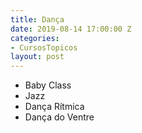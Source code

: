 ```yaml
---
title: Dança
date: 2019-08-14 17:00:00 Z
categories:
- CursosTopicos
layout: post
---
```


- Baby Class
- Jazz
- Dança Rítmica
- Dança do Ventre